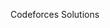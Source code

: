 Codeforces Solutions 

<!---
vitrifyit/vitrifyit is a ✨ special ✨ repository because its `README.md` (this file) appears on your GitHub profile.
You can click the Preview link to take a look at your changes.
--->
